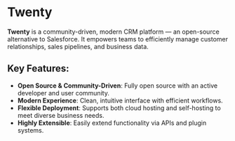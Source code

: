 # Twenty

**Twenty** is a community-driven, modern CRM platform — an open-source alternative to Salesforce. It empowers teams to efficiently manage customer relationships, sales pipelines, and business data.

## Key Features:

- **Open Source & Community-Driven**: Fully open source with an active developer and user community.
- **Modern Experience**: Clean, intuitive interface with efficient workflows.
- **Flexible Deployment**: Supports both cloud hosting and self-hosting to meet diverse business needs.
- **Highly Extensible**: Easily extend functionality via APIs and plugin systems.
